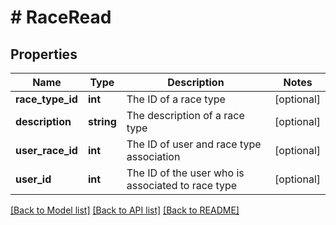 # # RaceRead

## Properties

Name | Type | Description | Notes
------------ | ------------- | ------------- | -------------
**race_type_id** | **int** | The ID of a race type | [optional]
**description** | **string** | The description of a race type | [optional]
**user_race_id** | **int** | The ID of user and race type association | [optional]
**user_id** | **int** | The ID of the user who is associated to race type | [optional]

[[Back to Model list]](../../README.md#models) [[Back to API list]](../../README.md#endpoints) [[Back to README]](../../README.md)
